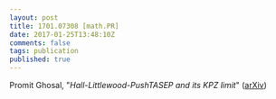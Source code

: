 ```yaml
---
layout: post
title: 1701.07308 [math.PR]
date: 2017-01-25T13:48:10Z
comments: false
tags: publication
published: true
---
```


Promit Ghosal, "*Hall-Littlewood-PushTASEP and its KPZ limit*" ([arXiv](http://arxiv.org/abs/1701.07308v1))
